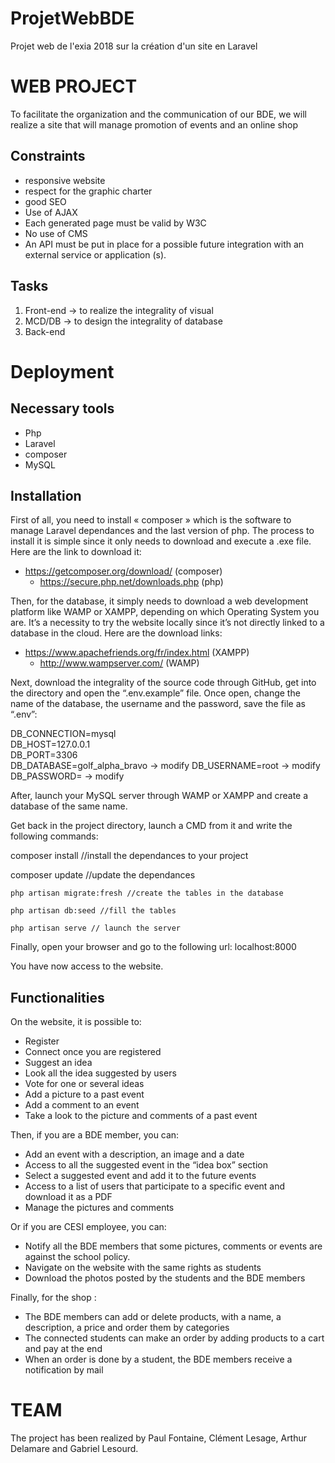 # ProjetWebBDE
Projet web de l'exia 2018 sur la création d'un site en Laravel
# WEB PROJECT

To facilitate the organization and the communication of our BDE, we will realize a site that will manage promotion
of events and an online shop 

## Constraints

 - responsive website
 - respect for the graphic charter
 - good SEO
 - Use of AJAX
 - Each generated page must be valid by W3C
 - No use of CMS
 - An API must be put in place for a possible future
integration with an external service or application (s).

## Tasks

 1. Front-end → to realize the integrality of visual
 2. MCD/DB → to design the integrality of database
 3. Back-end 

# Deployment

## Necessary tools

 - Php
 - Laravel
 - composer
 - MySQL

## Installation

First of all, you need to install « composer » which is the software to manage Laravel dependances and the last version of php. The process to install it is simple since it only needs to download and execute a .exe file. Here are the link to download it:
- https://getcomposer.org/download/ (composer)
	- https://secure.php.net/downloads.php (php)


Then, for the database, it simply needs to download a web development platform like WAMP or XAMPP, depending on which Operating System you are. It’s a necessity to try the website locally since it’s not directly linked to a database in the cloud. Here are the download links:
- https://www.apachefriends.org/fr/index.html (XAMPP)
	- http://www.wampserver.com/ (WAMP)

Next, download the integrality of the source code through GitHub, get into the directory and open the “.env.example” file. Once open, change the name of the database, the username and the password, save the file as “.env”:

DB_CONNECTION=mysql  
	DB_HOST=127.0.0.1  
	DB_PORT=3306  
	DB_DATABASE=golf_alpha_bravo -> modify 
	DB_USERNAME=root  -> modify
	DB_PASSWORD= -> modify

After, launch your MySQL server through WAMP or XAMPP and create a database of the same name.

Get back in the project directory, launch a CMD from it and write the following commands:

composer install //install the dependances to your project

composer update //update the dependances
	
	php artisan migrate:fresh //create the tables in the database
	
	php artisan db:seed //fill the tables

	php artisan serve // launch the server

Finally, open your browser and go to the following url: localhost:8000

You have now access to the website.

## Functionalities
On the website, it is possible to:
-	Register
-	Connect once you are registered
-	Suggest an idea 
-	Look all the idea suggested by users
-	Vote for one or several ideas
-	Add a picture to a past event
-	Add a comment to an event
-	Take a look to the picture and comments of a past event

Then, if you are a BDE member, you can:
-	Add an event with a description, an image and a date
-	Access to all the suggested event in the “idea box” section
-	Select a suggested event and add it to the future events
-	Access to a list of users that participate to a specific event and download it as a PDF
-	Manage the pictures and comments 

Or if you are CESI employee, you can:
-	Notify all the BDE members that some pictures, comments or events are against the school policy.
-	Navigate on the website with the same rights as students
-	Download the photos posted by the students and the BDE members

Finally, for the shop :
-	The BDE members can add or delete products, with a name, a description, a price and order them by categories
-	The connected students can make an order by adding products to a cart and pay at the end
-	When an order is done by a student, the BDE members receive a notification by mail

# TEAM

The project has been realized by Paul Fontaine, Clément Lesage, Arthur Delamare and Gabriel Lesourd.

